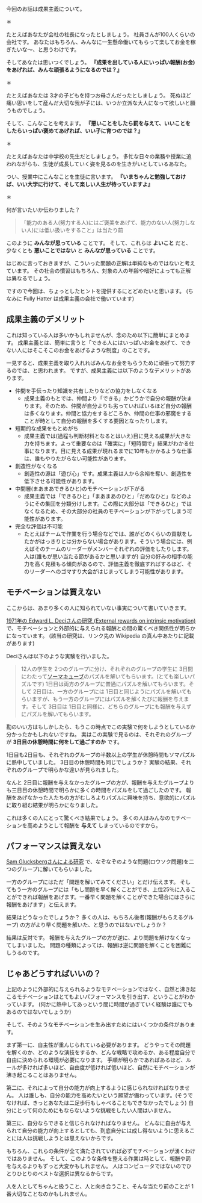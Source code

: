 <!-- 「できる人」には報酬を与えるべきか？ -->
<!-- ~「成果主義」の落とし穴~ -->

今回のお話は成果主義について。

＊

たとえばあなたが会社の社長になったとしましょう。
社員さんが100人くらいの会社です。
あなたはもちろん、みんなに一生懸命働いてもらって楽してお金を稼ぎたいな～、と思うわけです。

そしてあなたは思いつくでしょう。
**『成果を出している人にいっぱい報酬(お金)をあげれば、みんな頑張るようになるのでは？』**

＊

たとえばあなたは 3才の子どもを持つお母さんだったとしましょう。
死ぬほど痛い思いをして産んだ大切な我が子には、いつか立派な大人になって欲しいと願うものでしょう。

そして、こんなことを考えます。
**『悪いことをしたら罰を与えて、いいことをしたらいっぱい褒めてあげれば、いい子に育つのでは？』**

＊

たとえばあなたは中学校の先生だとしましょう。
多忙な日々の業務や授業に追われながらも、生徒が成長していく姿を見るのを生きがいとしているあなた。

つい、授業中にこんなことを生徒に言います。
**『いまちゃんと勉強しておけば、いい大学に行けて、そして楽しい人生が待っていますよ』**

＊

何が言いたいか伝わりました？

> 「能力のある人(努力する人)にはご褒美をあげて、能力のない人(努力しない人)には低い扱いをすること」は当たり前

このように **みんなが思っている** ことです。
そして、これらは **よいこと** だと、少なくとも **悪いことではない** と **みんなが思っている** ことです。

はじめに言っておきますが、こういった問題の正解は単純なものではないと考えています。
その社会の慣習はもちろん、対象の人の年齢や嗜好によっても正解は異なるでしょう。

ですので今回は、ちょっとしたヒントを提供するにとどめたいと思います。
(ちなみに Fully Hatter は成果主義の会社で働いています)


## 成果主義のデメリット
これは知っている人は多いかもしれませんが、念のため以下に簡単にまとめます。
成果主義とは、簡単に言うと「できる人にはいっぱいお金をあげて、できない人にはそこそこのお金をあげるような制度」のことです。

一見すると、成果主義を取り入れればみんなお金をもらうために頑張って努力するのでは、と思われます。
ですが、成果主義には以下のようなデメリットがあります。

- 仲間を手伝ったり知識を共有したりなどの協力をしなくなる
   - 成果主義のもとでは、仲間より「できる」かどうかで自分の報酬が決まります。そのため、仲間が自分よりも劣っていればいるほど自分の報酬は多くなります。仲間と協力をするどころか、仲間の仕事の邪魔をすることが時として自分の報酬を多くする要因となったりします。
- 短期的な成果をもとめがち
   - 成果主義では(過程も判断材料となるとはいえ)目に見える成果が大きな力を持ちます。よって重要なのは「確実に」「短時間で」結果がわかる仕事になります。目に見える成果が現れるまでに10年もかかるような仕事は、誰もやりたがらない可能性があります。
- 創造性がなくなる
   - 創造性の源は「遊び心」です。成果主義は人から余裕を奪い、創造性を低下させる可能性があります。
- 中間層(まあまあできるひと)のモチベーションが下がる
   - 成果主義では「できるひと」「まあまあのひと」「だめなひと」などのようにその集団を分類分けします。この際に大部分は「できるひと」ではなくなるため、その大部分の社員のモチベーションが下がってしまう可能性があります。
- 完全な評価は不可能
   - たとえばチームで作業を行う場合などでは、誰がどのくらいの貢献をしたかがはっきりとは分からない場合があります。そういう場合には、例えばそのチームのリーダーがメンバーそれぞれの評価をしたりします。人は(誰もが思い当たる節があるかと思いますが) 自分の好みの相手の能力を高く見積もる傾向があるので、評価主義を徹底すればするほど、そのリーダーへのゴマすり大会がはじまってしまう可能性があります。


## モチベーションは買えない
ここからは、あまり多くの人に知られていない事実について書いていきます。

[1971年の Edward L. Deciさんの研究 (External rewards on intrinsic motivation)](https://en.wikipedia.org/wiki/Self-determination_theory) で、モチベーションと外部的に与えられる報酬との間の驚くべき関係性が明らかになっています。
(該当の研究は、リンク先の Wikipedia の真ん中あたりに記載があります)

Deciさんは以下のような実験を行いました。

> 12人の学生を 2つのグループに分け、それぞれのグループの学生に 3日間にわたって[ソーマキューブ](https://ja.wikipedia.org/wiki/ソーマキューブ)のパズルを解いてもらいます。(とても楽しいパズルです) 1日目は両方のグループに普通にパズルを解いてもらいます。そして 2日目は、一方のグループには 1日目と同じようにパズルを解いてもらいますが、もう一方のグループにはパズルを解くたびに報酬を与えます。そして 3日目は 1日目と同様に、どちらのグループにも報酬を与えずにパズルを解いてもらいます。

勘のいい方はもしかしたら、もうこの時点でこの実験で何をしようとしているか分かったかもしれないですね。
実はこの実験で見るのは、それぞれのグループが **3日目の休憩時間に何をして過ごすのか** です。

1日目も2日目も、それぞれのグループの半数以上の学生が休憩時間もソマパズルに熱中していました。
3日目の休憩時間も同じでしょうか？
実験の結果、それぞれのグループで明らかな違いが見られました。

なんと 2日目に報酬を与えなかったグループの方が、報酬を与えたグループよりも三日目の休憩時間で明らかに多くの時間をパズルをして過ごしたのです。
報酬をあげなかった人たちの方がむしろよりパズルに興味を持ち、意欲的にパズルに取り組む結果が明らかになりました。

これは多くの人にとって驚くべき結果でしょう。
多くの人はみんなのモチベーションを高めようとして報酬を **与えて** しまっているのですから。


## パフォーマンスは買えない
[Sam Glucksbergさんによる研究](https://ja.wikipedia.org/wiki/ロウソク問題) で、なぞなぞのような問題(ロウソク問題)を二つのグループに解いてもらいました。

一方のグループにはただ「問題を解いてみてください」とだけ伝えます。
そしてもう一方のグループには「もし問題を早く解くことができ、上位25％に入ることができれば報酬をあげます。一番早く問題を解くことができた場合にはさらに報酬をあげます」と伝えます。

結果はどうなったでしょうか？
多くの人は、もちろん後者(報酬がもらえるグループ) の方がより早く問題を解いた、と思うのではないでしょうか？

結果は反対です。
報酬を与えたグループの方が逆に、より問題を解けなくなってしまいました。
問題の種類によっては、報酬は逆に問題を解くことを困難にしうるのです。


## じゃあどうすればいいの？
上記のように外部的に与えられるようなモチベーションではなく、自然と沸き起こるモチベーションはとてもよいパフォーマンスを引き出す、ということがわかっています。
(何かに熱中してあっという間に時間が過ぎていく経験は誰にでもあるのではないでしょうか)

そして、そのようなモチベーションを生み出すためにはいくつかの条件があります。

まず第一に、自主性が重んじられている必要があります。
どうやってその問題を解くのか、どのような演技をするか、どんな戦略で攻めるか、ある程度自分で自由に決められる環境が必要になります。
手順が明らかであればあるほど、ルールが多ければ多いほど、自由度が低ければ低いほど、自然にモチベーションが沸き起こることはありません。

第二に、それによって自分の能力が向上するように感じられなければなりません。
人は誰しも、自分の能力を高めたいという願望が備わっています。(そうでなければ、きっとあなたは二足歩行もしゃべることもできなかったでしょう)
自分にとって何のためにもならないような挑戦をしたい人間はいません。

第三に、自分ならできると信じられなければなりません。
どんなに自由が与えられて自分の能力が向上するとしても、到底自分には成し得ないように思えることには人は挑戦しようとは思えないからです。

もちろん、これらの条件が全て満たされていれば必ずモチベーションが湧くわけではありません。
そして、このような条件を整える作業は時として、報酬や罰を与えるよりもずっと大変かもしれません。
人はコンピュータではないのでひとりひとりのベストな選択は異なるからです。

人を人としてちゃんと扱うこと、人と向き合うこと、そんな当たり前のことが 1番大切なことなのかもしれません。
